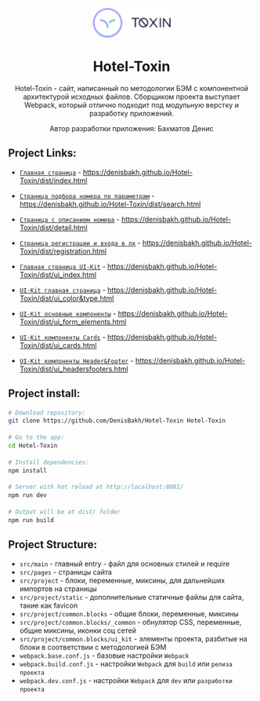 <div align="center">
  <img width="159" height="60" src="https://github.com/DenisBakh/Hotel-Toxin/blob/master/src/project/common.blocks/ui_kit/logotype/logo_UI/Logo.png">
  <h1>Hotel-Toxin</h1>
  <p>
    Hotel-Toxin - сайт, написанный по методологии БЭМ с компонентной архитектурой исходных файлов. Сборщиком проекта выступает Webpack, который отлично подходит под модульную верстку и разработку приложений.
  </p>
  <p>Автор разработки приложения: Бахматов Денис</p>
</div>

## Project Links:

* <a href="https://denisbakh.github.io/Hotel-Toxin/dist/index.html" target="_blank">`Главная страница`</a> - https://denisbakh.github.io/Hotel-Toxin/dist/index.html
* <a href="https://denisbakh.github.io/Hotel-Toxin/dist/search.html" target="_blank">`Cтраница подбора номера по параметрам`</a> - https://denisbakh.github.io/Hotel-Toxin/dist/search.html
* <a href="https://denisbakh.github.io/Hotel-Toxin/dist/detail.html" target="_blank">`Cтраница с описанием номера`</a> - https://denisbakh.github.io/Hotel-Toxin/dist/detail.html
* <a href="https://denisbakh.github.io/Hotel-Toxin/dist/registration.html" target="_blank">`Страница регистрации и входа в лк`</a> - https://denisbakh.github.io/Hotel-Toxin/dist/registration.html

* <a href="https://denisbakh.github.io/Hotel-Toxin/dist/ui_index.html" target="_blank">`Главная страница UI-Kit`</a> - https://denisbakh.github.io/Hotel-Toxin/dist/ui_index.html
* <a href="https://denisbakh.github.io/Hotel-Toxin/dist/ui_color&type.html" target="_blank">`UI-Kit главная страница`</a> - https://denisbakh.github.io/Hotel-Toxin/dist/ui_color&type.html
* <a href="https://denisbakh.github.io/Hotel-Toxin/dist/ui_form_elements.html" target="_blank">`UI-Kit основные компоненты`</a> - https://denisbakh.github.io/Hotel-Toxin/dist/ui_form_elements.html
* <a href="https://denisbakh.github.io/Hotel-Toxin/dist/ui_cards.html" target="_blank">`UI-Kit компоненты Cards`</a> - https://denisbakh.github.io/Hotel-Toxin/dist/ui_cards.html
* <a href="https://denisbakh.github.io/Hotel-Toxin/dist/ui_headersfooters.html" target="_blank">`UI-Kit компоненты Header&Footer`</a> - https://denisbakh.github.io/Hotel-Toxin/dist/ui_headersfooters.html



## Project install:

``` bash
# Download repository:
git clone https://github.com/DenisBakh/Hotel-Toxin Hotel-Toxin

# Go to the app:
cd Hotel-Toxin

# Install dependencies:
npm install

# Server with hot reload at http://localhost:8081/
npm run dev

# Output will be at dist/ folder
npm run build
```

## Project Structure:

* `src/main` - главный entry - файл для основных стилей и require
* `src/pages` - страницы сайта
* `src/project` - блоки, переменные, миксины, для дальнейших импортов на страницы
* `src/project/static` - дополнительные статичные файлы для сайта, такие как favicon
* `src/project/common.blocks` - общие блоки, переменные, миксины
* `src/project/common.blocks/_common` - обнулятор CSS, переменные, общие миксины, иконки соц сетей
* `src/project/common.blocks/ui_kit` - элементы проекта, разбитые на блоки в соответствии с методологией БЭМ
* `webpack.base.conf.js` - базовые настройки `Webpack`
* `webpack.build.conf.js` - настройки `Webpack` для `build` или `релиза проекта`
* `webpack.dev.conf.js` - настройки `Webpack` для `dev` или `разработки проекта`
